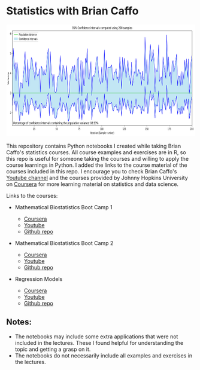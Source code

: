 # Statistics with Brian Caffo

<img src="https://github.com/YZouzou/statistics-with-bcaffo/blob/main/math_biostat_bootcamp1/img/CI_viz.png" width="900" height="300">


This repository contains Python notebooks I created while taking Brian Caffo's statistics courses. All course examples and exercises are in R, so this repo is useful for someone taking the courses and willing to apply the course learnings in Python. I added the links to the course material of the courses included in this repo. I encourage you to check Brian Caffo's [Youtube channel](https://www.youtube.com/c/BrianCaffo/playlists) and the courses provided by Johnny Hopkins University on [Coursera](https://www.coursera.org/) for more learning material on statistics and data science.

Links to the courses:
* Mathematical Biostatistics Boot Camp 1
    * [Coursera](https://www.coursera.org/learn/biostatistics)
    * [Youtube](https://www.youtube.com/playlist?list=PLpl-gQkQivXhk6qSyiNj51qamjAtZISJ-)
    * [Github repo](https://github.com/bcaffo/Caffo-Coursera)
    
* Mathematical Biostatistics Boot Camp 2
    * [Coursera](https://www.coursera.org/learn/biostatistics-2)
    * [Youtube](https://www.youtube.com/playlist?list=PLpl-gQkQivXhwOsKPQ4fbCBYOWjvdzrSM)
    * [Github repo](https://github.com/bcaffo/MathematicsBiostatisticsBootCamp2)
    
* Regression Models
    * [Coursera](https://www.coursera.org/learn/regression-models)
    * [Youtube](https://www.youtube.com/playlist?list=PLpl-gQkQivXjqHAJd2t-J_One_fYE55tC)
    * [Github repo](https://github.com/bcaffo/courses/tree/master/07_RegressionModels)
 
 
## Notes:
* The notebooks may include some extra applications that were not included in the lectures. These I found helpful for understanding the topic and getting a grasp on it.
* The notebooks do not necessarily include all examples and exercises in the lectures.
